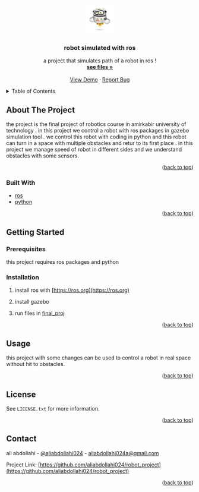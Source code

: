 <div id="top"></div>





<!-- PROJECT LOGO -->
<br />
<div align="center">
  <a href="https://github.com/aliabdollahi024/robot_project">
    <img src="images/turasistan-trobot-main.png" alt="Logo" width="80" height="80">
  </a>

  <h3 align="center">robot simulated with ros</h3>

  <p align="center">
    a project that simulates path of a robot in ros !
    <br />
    <a href="https://github.com/aliabdollahi024/robot_project"><strong>see files »</strong></a>
    <br />
    <br />
    <a href="https://github.com/aliabdollahi024/robot_project">View Demo</a>
    ·
    <a href="https://github.com/aliabdollahi024/robot_project/issues">Report Bug</a>
    
  </p>
</div>



<!-- TABLE OF CONTENTS -->
<details>
  <summary>Table of Contents</summary>
  <ol>
    <li>
      <a href="#about-the-project">About The Project</a>
      <ul>
        <li><a href="#built-with">Built With</a></li>
      </ul>
    </li>
    <li>
      <a href="#getting-started">Getting Started</a>
      <ul>
        <li><a href="#prerequisites">Prerequisites</a></li>
        <li><a href="#installation">Installation</a></li>
      </ul>
    </li>
    <li><a href="#usage">Usage</a></li>
    <li><a href="#license">License</a></li>
    <li><a href="#contact">Contact</a></li>
   
  </ol>
</details>



<!-- ABOUT THE PROJECT -->
## About The Project

the project is the final project of robotics course in amirkabir university of technology .
in this project we control a robot with ros packages in gazebo simulation tool .
we control this robot with coding in python and this robot can turn in a space with multiple obstacles and retur to its first place .
in this project we manage speed of robot in different sides and we understand obstacles with some sensors.

<p align="right">(<a href="#top">back to top</a>)</p>



### Built With


* [ros](https://ros.org/)
* [python](https://python.org/)


<p align="right">(<a href="#top">back to top</a>)</p>



<!-- GETTING STARTED -->
## Getting Started

### Prerequisites
this project requires ros packages and python 

### Installation

1. install ros with  [https://ros.org](https://ros.org)
2. install gazebo

3. run files in [final_proj](https://github.com/aliabdollahi024/robot_project/tree/main/final_proj)


<p align="right">(<a href="#top">back to top</a>)</p>



<!-- USAGE EXAMPLES -->
## Usage

this project with some changes can be used to control a robot in real space without hit to obstacles.

<p align="right">(<a href="#top">back to top</a>)</p>











<!-- LICENSE -->
## License

 See `LICENSE.txt` for more information.

<p align="right">(<a href="#top">back to top</a>)</p>



<!-- CONTACT -->
## Contact

ali abdollahi - [@aliabdollahi024](https://twitter.com/aliabdollahi024) - aliabdollahi024a@gmail.com

Project Link: [https://github.com/aliabdollahi024/robot_project](https://github.com/aliabdollahi024/robot_project)

<p align="right">(<a href="#top">back to top</a>)</p>



